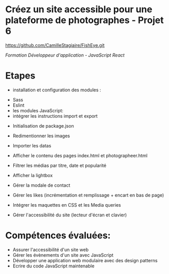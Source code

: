 # Créez un site accessible pour une plateforme de photographes - Projet 6
https://github.com/CamilleStagiaire/FishEye.git

*Formation Développeur d'application - JavaScript React*

# Etapes
* installation et configuration des modules :
- Sass
- Eslint
- les modules JavaScript:
- intégrer les instructions import et export

* Initialisation de package.json

* Redimentionner les images

* Importer les datas

* Afficher le contenu des pages index.html et photographeer.html

* Filtrer les médias par titre, date et popularité

* Afficher la lightbox

* Gérer la modale de contact

* Gérer les likes (incrémentation et remplissage + encart en bas de page)

* Intégrer les maquettes en CSS et les Media queries

* Gérer l'accessibilité du site (lecteur d'écran et clavier)


# Compétences évaluées:

- Assurer l'accessibilité d'un site web
- Gérer les évènements d'un site avec JavaScript
- Développer une application web modulaire avec des design patterns
- Ecrire du code JavaScript maintenable